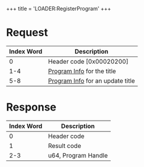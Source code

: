+++
title = 'LOADER:RegisterProgram'
+++

# Request

| Index Word | Description                                                                    |
|------------|--------------------------------------------------------------------------------|
| 0          | Header code \[0x00020200\]                                                     |
| 1-4        | [Program Info](Filesystem_services#ProgramInfo "wikilink") for the title       |
| 5-8        | [Program Info](Filesystem_services#ProgramInfo "wikilink") for an update title |

# Response

| Index Word | Description         |
|------------|---------------------|
| 0          | Header code         |
| 1          | Result code         |
| 2-3        | u64, Program Handle |
